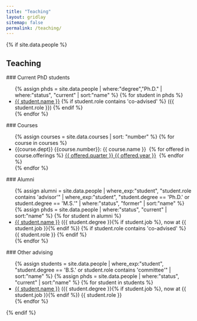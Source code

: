 ```yaml
---
title: "Teaching"
layout: gridlay
sitemap: false
permalink: /teaching/
---
```


{% if site.data.people %}
## Teaching

<div class="jumbotron">
### Current PhD students
<ul>
{% assign phds = site.data.people | where:"degree","Ph.D." | where:"status", "current" | sort:"name" %}
{% for student in phds %}
 <li> <a href="{{ student.url }}">{{ student.name }}</a>
 {% if student.role contains 'co-advised' %}
    ({{ student.role }})
 {% endif %}
 </li>
{% endfor %}
</ul>
</div>

<div class="jumbotron">
### Courses
<ul>
{% assign courses = site.data.courses | sort: "number" %}
{% for course in courses %}
 <li> {{course.dept}} {{course.number}}: {{ course.name }}&nbsp;
      {% for offered in course.offerings %}
        <a href="{{ offered.url }}">{{ offered.quarter }} {{ offered.year }}</a>&nbsp;
      {% endfor %}
 </li>
{% endfor %}
</ul>
</div>
<div class="jumbotron">
### Alumni
<ul>
{% assign alumni = site.data.people | where_exp:"student", "student.role contains 'advisor'" | where_exp:"student", "student.degree == 'Ph.D.' or student.degree == 'M.S.'" | where:"status", "former" | sort:"name" %}
{% assign phds = site.data.people |  where:"status", "current" | sort:"name" %}
{% for student in alumni %}
 <li><a href="{{ student.url }}">{{ student.name }}</a>
 ({{ student.degree }}{% if student.job %}, now at {{ student.job }}{% endif %})
 {% if student.role contains 'co-advised' %}
    {{ student.role }}
 {% endif %}
 </li>
{% endfor %}
</ul>
</div>

<div class="jumbotron">
### Other advising
<ul>
{% assign students = site.data.people | where_exp:"student", "student.degree == 'B.S.' or student.role contains 'committee'" | sort:"name" %}
{% assign phds = site.data.people |  where:"status", "current" | sort:"name" %}
{% for student in students %}
 <li> <a href="{{ student.url }}">{{ student.name }}</a>
 ({{ student.degree }}{% if student.job %}, now at {{ student.job }}{% endif %})
    {{ student.role }}
 </li>
{% endfor %}
</ul>
</div>
{% endif %}
